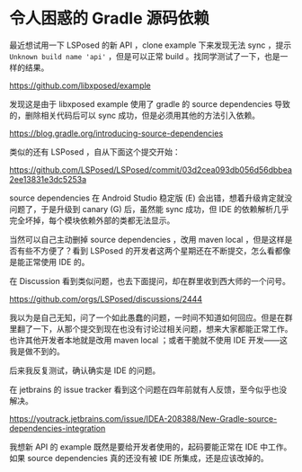 # 令人困惑的 Gradle 源码依赖

最近想试用一下 LSPosed 的新 API ，clone  example 下来发现无法 sync ，提示 `Unknown build name 'api'` ，但是可以正常 build 。找同学测试了一下，也是一样的结果。

https://github.com/libxposed/example

发现这是由于 libxposed example 使用了 gradle 的 source dependencies 导致的，删除相关代码后可以 sync 成功，但是必须用其他的方法引入依赖。

https://blog.gradle.org/introducing-source-dependencies

类似的还有 LSPosed ，自从下面这个提交开始：

https://github.com/LSPosed/LSPosed/commit/03d2cea093db056d56dbbea2ee13831e3dc5253a

source dependencies 在 Android Studio 稳定版 (E) 会出错，想着升级肯定就没问题了，于是升级到 canary (G) 后，虽然能 sync 成功，但 IDE 的依赖解析几乎完全坏掉，每个模块依赖外部的类都无法显示。

当然可以自己主动删掉 source dependencies ，改用 maven local ，但是这样是否有些不方便了？看到 LSPosed 的开发者这两个星期还在不断提交，怎么看都像是能正常使用 IDE 的。

在 Discussion 看到类似问题，也去下面提问，却在群里收到西大师的一个问号。

https://github.com/orgs/LSPosed/discussions/2444

我以为是自己无知，问了一个如此愚蠢的问题，一时间不知道如何回应。但是在群里翻了一下，从那个提交到现在也没有讨论过相关问题，想来大家都能正常工作。也许其他开发者本地就是改用 maven local ；或者干脆就不使用 IDE 开发——这我是做不到的。

后来我反复测试，确认确实是 IDE 的问题。

在 jetbrains 的 issue tracker 看到这个问题在四年前就有人反馈，至今似乎也没解决。

https://youtrack.jetbrains.com/issue/IDEA-208388/New-Gradle-source-dependencies-integration

我想新 API 的 example 既然是要给开发者使用的，起码要能正常在 IDE 中工作。如果 source dependencies 真的还没有被 IDE 所集成，还是应该改掉的。
